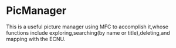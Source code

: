 # PicManager
This is a useful picture manager using MFC to accomplish it,whose functions include exploring,searching(by name or title),deleting,and mapping with the ECNU.
